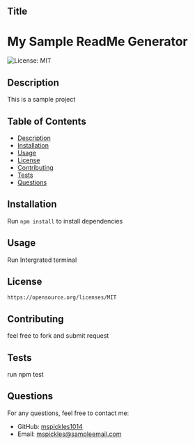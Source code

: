 
  ## Title
  # My Sample ReadMe Generator
  ![License: MIT](https://img.shields.io/badge/License-MIT-yellow.svg) <!-- Add the license badge -->

  ## Description
  This is a sample project
  
  ## Table of Contents
  - [Description](#description)
  - [Installation](#installation)
  - [Usage](#usage)
  - [License](#license)
  - [Contributing](#contributing)
  - [Tests](#tests)
  - [Questions](#questions)
  
  ## Installation
  Run `npm install` to install dependencies
  
  ## Usage
  Run Intergrated terminal 
  
  ## License
  
    https://opensource.org/licenses/MIT
    
  
  ## Contributing
  feel free to fork and submit request
  
  ## Tests
  run npm test
  
  ## Questions
  For any questions, feel free to contact me:
  - GitHub: [mspickles1014](https://github.com/mspickles1014)
  - Email: [mspickles@sampleemail.com](mailto:mspickles@sampleemail.com)
      